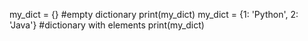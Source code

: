 
my_dict = {} #empty dictionary
print(my_dict)
my_dict = {1: 'Python', 2: 'Java'} #dictionary with elements
print(my_dict)

